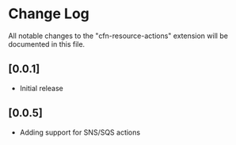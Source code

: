 # Change Log

All notable changes to the "cfn-resource-actions" extension will be documented in this file.

## [0.0.1]

- Initial release

## [0.0.5]

- Adding support for SNS/SQS actions